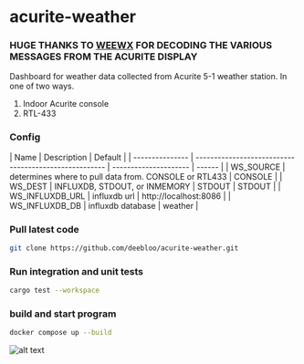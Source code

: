 # acurite-weather

### HUGE THANKS TO [WEEWX](http://weewx.com/) FOR DECODING THE VARIOUS MESSAGES FROM THE ACURITE DISPLAY

Dashboard for weather data collected from Acurite 5-1 weather station. In one of two ways.

1. Indoor Acurite console
2. RTL-433

### Config

| Name            | Description                                           | Default               |
| --------------- | ----------------------------------------------------- | --------------------- | ------ |
| WS_SOURCE       | determines where to pull data from. CONSOLE or RTL433 | CONSOLE               |
| WS_DEST         | INFLUXDB, STDOUT, or INMEMORY                         | STDOUT                | STDOUT |
| WS_INFLUXDB_URL | influxdb url                                          | http://localhost:8086 |
| WS_INFLUXDB_DB  | influxdb database                                     | weather               |

### Pull latest code

```BASH
git clone https://github.com/deebloo/acurite-weather.git
```

### Run integration and unit tests

```BASH
cargo test --workspace
```

### build and start program

```BASH
docker compose up --build
```

![alt text](images/dashboard_2.png)
